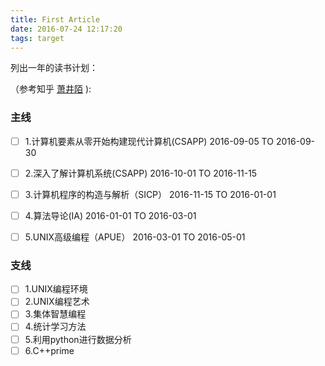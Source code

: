 ```yaml
---
title: First Article
date: 2016-07-24 12:17:20
tags: target
---
```

列出一年的读书计划：

（参考知乎 [萧井陌](https://zhuanlan.zhihu.com/p/19959253) ):

<!-- more -->

### 主线

- [ ] 1.计算机要素从零开始构建现代计算机(CSAPP) 2016-09-05 TO 2016-09-30


- [ ] 2.深入了解计算机系统(CSAPP)                            2016-10-01 TO 2016-11-15
- [ ] 3.计算机程序的构造与解析（SICP）                   2016-11-15 TO 2016-01-01
- [ ] 4.算法导论(IA)                                                        2016-01-01 TO 2016-03-01
- [ ] 5.UNIX高级编程（APUE）                                   2016-03-01  TO 2016-05-01       

### 支线
- [ ] 1.UNIX编程环境
- [ ] 2.UNIX编程艺术
- [ ] 3.集体智慧编程
- [ ] 4.统计学习方法
- [ ] 5.利用python进行数据分析
- [ ] 6.C++prime